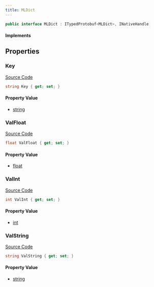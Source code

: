```yaml
---
title: MLDict
---
```


```csharp
public interface MLDict : ITypedProtobuf<MLDict>, INativeHandle
```

#### Implements

## Properties

### Key

[Source Code](https://github.com/swiftly-solution/swiftlys2/blob/main/managed/src/SwiftlyS2.Generated/Protobufs/Interfaces/MLDict.cs#L13)

```csharp
string Key { get; set; }
```

#### Property Value

- [string](https://learn.microsoft.com/dotnet/api/system.string)

### ValFloat

[Source Code](https://github.com/swiftly-solution/swiftlys2/blob/main/managed/src/SwiftlyS2.Generated/Protobufs/Interfaces/MLDict.cs#L22)

```csharp
float ValFloat { get; set; }
```

#### Property Value

- [float](https://learn.microsoft.com/dotnet/api/system.single)

### ValInt

[Source Code](https://github.com/swiftly-solution/swiftlys2/blob/main/managed/src/SwiftlyS2.Generated/Protobufs/Interfaces/MLDict.cs#L19)

```csharp
int ValInt { get; set; }
```

#### Property Value

- [int](https://learn.microsoft.com/dotnet/api/system.int32)

### ValString

[Source Code](https://github.com/swiftly-solution/swiftlys2/blob/main/managed/src/SwiftlyS2.Generated/Protobufs/Interfaces/MLDict.cs#L16)

```csharp
string ValString { get; set; }
```

#### Property Value

- [string](https://learn.microsoft.com/dotnet/api/system.string)

